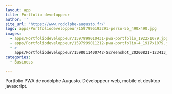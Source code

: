 ```yaml
---
layout: app
title: Portfolio developpeur
author: ''
site_url: 'https://www.rodolphe-augusto.fr/'
logo: apps/Portfoliodeveloppeur/1597996193291-perso-5b_490x490.jpg
images:
  - apps/Portfoliodeveloppeur/1597999010431-pwa-portfolio_1922x1079.jpg
  - apps/Portfoliodeveloppeur/1597999011212-pwa-portfolio-4_1917x1079.jpg
  - >-
    apps/Portfoliodeveloppeur/1598011400742-Screenshot_20200821-123413_Chrome_1080x2340.jpg
categories:
  - Business

---
```

Portfolio PWA de rodolphe Augusto.
Développeur web, mobile et desktop javascript.
